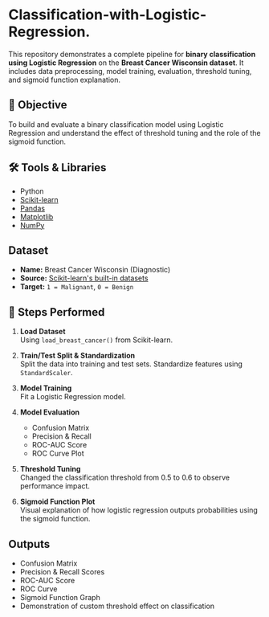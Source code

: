 # Classification-with-Logistic-Regression.

This repository demonstrates a complete pipeline for **binary classification using Logistic Regression** on the **Breast Cancer Wisconsin dataset**. It includes data preprocessing, model training, evaluation, threshold tuning, and sigmoid function explanation.

## 📌 Objective

To build and evaluate a binary classification model using Logistic Regression and understand the effect of threshold tuning and the role of the sigmoid function.

## 🛠️ Tools & Libraries

- Python
- [Scikit-learn](https://scikit-learn.org/)
- [Pandas](https://pandas.pydata.org/)
- [Matplotlib](https://matplotlib.org/)
- [NumPy](https://numpy.org/)

##  Dataset

- **Name:** Breast Cancer Wisconsin (Diagnostic)
- **Source:** [Scikit-learn's built-in datasets](https://scikit-learn.org/stable/modules/generated/sklearn.datasets.load_breast_cancer.html)
- **Target:** `1 = Malignant`, `0 = Benign`

## 🚀 Steps Performed

1. **Load Dataset**  
   Using `load_breast_cancer()` from Scikit-learn.

2. **Train/Test Split & Standardization**  
   Split the data into training and test sets. Standardize features using `StandardScaler`.

3. **Model Training**  
   Fit a Logistic Regression model.

4. **Model Evaluation**  
   - Confusion Matrix  
   - Precision & Recall  
   - ROC-AUC Score  
   - ROC Curve Plot

5. **Threshold Tuning**  
   Changed the classification threshold from 0.5 to 0.6 to observe performance impact.

6. **Sigmoid Function Plot**  
   Visual explanation of how logistic regression outputs probabilities using the sigmoid function.

## Outputs

- Confusion Matrix
- Precision & Recall Scores
- ROC-AUC Score
- ROC Curve
- Sigmoid Function Graph
- Demonstration of custom threshold effect on classification


